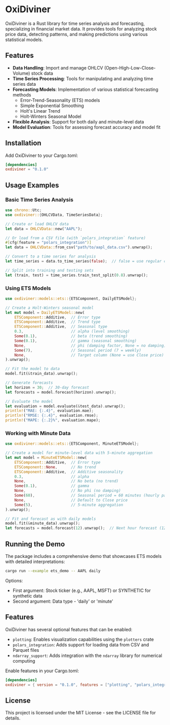 # OxiDiviner

OxiDiviner is a Rust library for time series analysis and forecasting, specializing in financial market data. It provides tools for analyzing stock price data, detecting patterns, and making predictions using various statistical models.

## Features

- **Data Handling**: Import and manage OHLCV (Open-High-Low-Close-Volume) stock data
- **Time Series Processing**: Tools for manipulating and analyzing time series data
- **Forecasting Models**: Implementation of various statistical forecasting methods
  - Error-Trend-Seasonality (ETS) models
  - Simple Exponential Smoothing
  - Holt's Linear Trend
  - Holt-Winters Seasonal Model
- **Flexible Analysis**: Support for both daily and minute-level data
- **Model Evaluation**: Tools for assessing forecast accuracy and model fit

## Installation

Add OxiDiviner to your Cargo.toml:

```toml
[dependencies]
oxdiviner = "0.1.0"
```

## Usage Examples

### Basic Time Series Analysis

```rust
use chrono::Utc;
use oxdiviner::{OHLCVData, TimeSeriesData};

// Create or load OHLCV data
let data = OHLCVData::new("AAPL");

// Or load from a CSV file (with `polars_integration` feature)
#[cfg(feature = "polars_integration")]
let data = OHLCVData::from_csv("path/to/aapl_data.csv").unwrap();

// Convert to a time series for analysis
let time_series = data.to_time_series(false);  // false = use regular close, not adjusted

// Split into training and testing sets
let (train, test) = time_series.train_test_split(0.8).unwrap();
```

### Using ETS Models

```rust
use oxdiviner::models::ets::{ETSComponent, DailyETSModel};

// Create a Holt-Winters seasonal model
let mut model = DailyETSModel::new(
    ETSComponent::Additive,  // Error type
    ETSComponent::Additive,  // Trend type
    ETSComponent::Additive,  // Seasonal type
    0.3,                     // alpha (level smoothing)
    Some(0.1),               // beta (trend smoothing)
    Some(0.1),               // gamma (seasonal smoothing)
    None,                    // phi (damping factor, None = no damping)
    Some(7),                 // Seasonal period (7 = weekly)
    None,                    // Target column (None = use Close price)
).unwrap();

// Fit the model to data
model.fit(&train_data).unwrap();

// Generate forecasts
let horizon = 30;  // 30-day forecast
let forecasts = model.forecast(horizon).unwrap();

// Evaluate the model
let evaluation = model.evaluate(&test_data).unwrap();
println!("MAE: {:.4}", evaluation.mae);
println!("RMSE: {:.4}", evaluation.rmse);
println!("MAPE: {:.2}%", evaluation.mape);
```

### Working with Minute Data

```rust
use oxdiviner::models::ets::{ETSComponent, MinuteETSModel};

// Create a model for minute-level data with 5-minute aggregation
let mut model = MinuteETSModel::new(
    ETSComponent::Additive,  // Error type
    ETSComponent::None,      // No trend
    ETSComponent::Additive,  // Additive seasonality
    0.3,                     // alpha
    None,                    // No beta (no trend)
    Some(0.1),               // gamma
    None,                    // No phi (no damping)
    Some(60),                // Seasonal period = 60 minutes (hourly pattern)
    None,                    // Default to Close price
    Some(5),                 // 5-minute aggregation
).unwrap();

// Fit and forecast as with daily models
model.fit(&minute_data).unwrap();
let forecasts = model.forecast(12).unwrap();  // Next hour forecast (12 x 5 minutes)
```

## Running the Demo

The package includes a comprehensive demo that showcases ETS models with detailed interpretations:

```bash
cargo run --example ets_demo -- AAPL daily
```

Options:
- First argument: Stock ticker (e.g., AAPL, MSFT) or SYNTHETIC for synthetic data
- Second argument: Data type - 'daily' or 'minute'

## Features

OxiDiviner has several optional features that can be enabled:

- `plotting`: Enables visualization capabilities using the `plotters` crate
- `polars_integration`: Adds support for loading data from CSV and Parquet files
- `ndarray_support`: Adds integration with the `ndarray` library for numerical computing

Enable features in your Cargo.toml:

```toml
[dependencies]
oxdiviner = { version = "0.1.0", features = ["plotting", "polars_integration"] }
```

## License

This project is licensed under the MIT License - see the LICENSE file for details. 